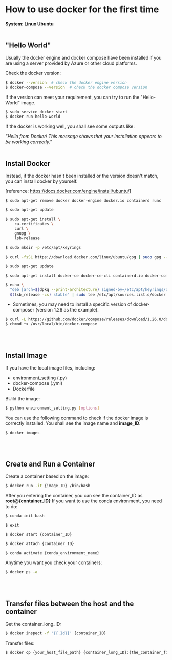 # How to use docker for the first time

**System: Linux Ubuntu** 
<br>
<br>

## "Hello World"
Usually the docker engine and docker compose have been installed if you are using a server provided by Azure or other cloud platforms.

Check the docker version:
```bash
$ docker --version  # check the docker engine version
$ docker-compose --version  # check the docker compose version
```

If the version can meet your requirement, you can try to run the "Hello-World" image.
```bash
$ sudo service docker start 
$ docker run hello-world
```

If the docker is working well, you shall see some outputs like:

_"Hello from Docker! This message shows that your installation appears to be working correctly."_
<br>
<br>

## Install Docker
Instead, if the docker hasn't been installed or the version doesn't match, you can install docker by yourself.

[reference: https://docs.docker.com/engine/install/ubuntu/]

```bash
$ sudo apt-get remove docker docker-engine docker.io containerd runc

$ sudo apt-get update

$ sudo apt-get install \
    ca-certificates \
    curl \
    gnupg \
    lsb-release
    
$ sudo mkdir -p /etc/apt/keyrings

$ curl -fsSL https://download.docker.com/linux/ubuntu/gpg | sudo gpg --dearmor -o /etc/apt/keyrings/docker.gpg

$ sudo apt-get update

$ sudo apt-get install docker-ce docker-ce-cli containerd.io docker-compose-plugin
 
$ echo \
  "deb [arch=$(dpkg --print-architecture) signed-by=/etc/apt/keyrings/docker.gpg] https://download.docker.com/linux/ubuntu \
  $(lsb_release -cs) stable" | sudo tee /etc/apt/sources.list.d/docker.list > /dev/null
```

- Sometimes, you may need to install a specific version of docker-composer (version 1.26 as the example).
```bash
$ curl -L https://github.com/docker/compose/releases/download/1.26.0/docker-compose-`uname -s`-`uname -m` -o /usr/local/bin/docker-compose
$ chmod +x /usr/local/bin/docker-compose
```
<br>
<br>

## Install Image

If you have the local image files, including:
- environment_setting (.py)
- docker-compose (.yml)
- Dockerfile

BUild the image:
```bash
$ python environment_setting.py [options]
```

You can use the following command to check if the docker image is correctly installed. You shall see the image name and **image_ID**.
```bash
$ docker images
```
<br>
<br>

## Create and Run a Container

Create a container based on the image:
```bash
$ docker run -it {image_ID} /bin/bash
```

After you entering the container, you can see the container_ID as **root@{container_ID}**
If you want to use the conda environment, you need to do:
```bash
$ conda init bash

$ exit

$ docker start {container_ID}

$ docker attach {container_ID}

$ conda activate {conda_environment_name}
```

Anytime you want you check your containers:
```bash
$ docker ps -a
```
<br>
<br>

## Transfer files between the host and the container

Get the container_long_ID:
```bash
$ docker inspect -f '{{.Id}}' {container_ID}
```

Transfer files:
```bash
$ docker cp {your_host_file_path} {container_long_ID}:{the_container_file_path}
```
